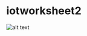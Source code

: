 # iotworksheet2

![alt text](https://gitlab.uwe.ac.uk/c2-foonyee/iotworksheet2/-/blob/main/Screenshot_2022-04-09_at_4.03.39_PM.png)
